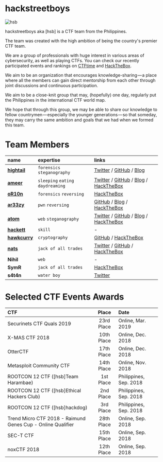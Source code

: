 # hackstreetboys

![hsb](https://i.imgur.com/X5q5l2i.jpg)

hackstreetboys aka [hsb] is a CTF team from the Philippines.

The team was created with the high ambition of being the country's premier CTF team.

We are a group of professionals with huge interest in various areas of cybersecurity, as well as playing CTFs. You can check our recently participated events and rankings on [CTFtime](https://ctftime.org/team/43377) and [HackTheBox](https://www.hackthebox.eu/home/teams/profile/1246).

We aim to be an organization that encourages knowledge-sharing — a place where all the members can gain direct mentorship from each other through joint discussions and continuous participation. 

We aim to be a close-knit group that may, (hopefully) one day, regularly put the Philippines in the international CTF world map. 

We hope that through this group, we may be able to share our knowledge to fellow countrymen — especially the younger generations — so that someday, they may carry the same ambition and goals that we had when we formed this team.

# Team Members

| name        | expertise          | links |
|:-------------|:------------------|:------|
| [**hightail**](https://ctftime.org/user/27765) | `forensics` `steganography` | [Twitter](https://twitter.com/mzer0n) / [GitHub](https://github.com/monliclican) / [Blog](https://medium.com/@monliclican) |
| [**ameer**](https://ethicalhackers.club/) | `sleeping` `eating` `daydreaming`  | [Twitter](https://twitter.com/ameerpornillos) / [GitHub](https://github.com/ameerpornillos) / [Blog](https://ethicalhackers.club/) / [HackTheBox](https://www.hackthebox.eu/profile/7252) |
| [**oR10n**](https://ctftime.org/user/27824) | `forensics` `reversing`      | [HackTheBox](https://www.hackthebox.eu/home/users/profile/12604)  |
| [**ar33zy**](https://ctftime.org/user/38734) | `pwn` `reversing` | [GitHub](https://github.com/ar33zy) / [Blog](https://medium.com/@ar33zy) / [HackTheBox](https://www.hackthebox.eu/home/users/profile/26849) |
| [**atom**](https://ctftime.org/user/31677) | `web` `steganography` | [Twitter](https://twitter.com/@ajdumanhug) / [GitHub](https://github.com/ajdumanhug) / [Blog](https://medium.com/@ajdumanhug) / [HackTheBox](https://www.hackthebox.eu/home/users/profile/55589) |
| [**hackett**](https://ctftime.org/user/45247) | `skill` | -  |
| [**hawkcurry**](https://ctftime.org/user/44130) | `cryptography` | [GitHub](https://github.com/pberba) / [HackTheBox](https://www.hackthebox.eu/home/users/profile/26847) |
| [**nats**](https://ctftime.org/user/46414) | `jack of all trades` | [Twitter](https://twitter.com/nandwaninathu) / [GitHub](https://github.com/nathunandwani) / [HackTheBox](https://www.hackthebox.eu/home/users/profile/19087) |
| **Nihil** | `web` | -  |
| **SymR** | `jack of all trades` | [HackTheBox](https://www.hackthebox.eu/home/users/profile/50201) |
| **s4t4n** | `water boy` | [Twitter](https://twitter.com/s4t4n0x5f7068) |

# Selected CTF Events Awards

| CTF                                       | Place      | Date                                 |
|:------------------------------------------|:----------:|:-------------------------------------|
| Securinets CTF Quals 2019                 | 23rd Place |                    Online, Mar. 2019 |
| X-MAS CTF 2018                            | 10th Place |                    Online, Dec. 2018 |
| OtterCTF                                  | 17th Place |                  Online, Dec. 2018 |
| Metasploit Community CTF                  | 14th Place |                   Online, Nov. 2018 |
| ROOTCON 12 CTF ([hsb]Team Harambae)       | 1st Place  |             Philippines, Sep. 2018 |
| ROOTCON 12 CTF ([hsb]Ethical Hackers Club)| 2nd Place  |    Philippines, Sep. 2018 |
| ROOTCON 12 CTF ([hsb]hackdog)             | 3rd Place  |              Philippines, Sep. 2018 |
| Trend Micro CTF 2018 - Raimund Genes Cup - Online Qualifier | 28th Place | Online, Sep. 2018 |
| SEC-T CTF                                 | 15th Place |                   Online, Sep. 2018 |
| noxCTF 2018                               | 12th Place |                   Online, Sep. 2018 |

